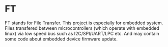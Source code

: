 # FT
FT stands for File Transfer. This project is especially for embedded system. Files transfered between microcontrollers (which operate with embedded linux) via low speed bus such as I2C/SPI/UART/LPC etc. And may contain some code about embedded device firmware update.
